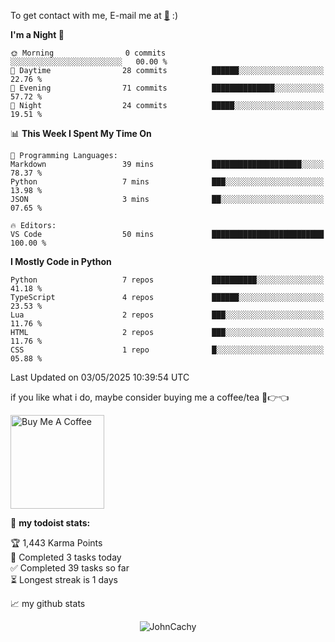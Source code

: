 To get contact with me, E-mail me at [📧](mailto:johncachy@amiverse.uk) :)


<!--START_SECTION:waka-->
**I'm a Night 🦉** 

```text
🌞 Morning                0 commits           ░░░░░░░░░░░░░░░░░░░░░░░░░   00.00 % 
🌆 Daytime                28 commits          ██████░░░░░░░░░░░░░░░░░░░   22.76 % 
🌃 Evening                71 commits          ██████████████░░░░░░░░░░░   57.72 % 
🌙 Night                  24 commits          █████░░░░░░░░░░░░░░░░░░░░   19.51 % 
```


📊 **This Week I Spent My Time On** 

```text
💬 Programming Languages: 
Markdown                 39 mins             ████████████████████░░░░░   78.37 % 
Python                   7 mins              ███░░░░░░░░░░░░░░░░░░░░░░   13.98 % 
JSON                     3 mins              ██░░░░░░░░░░░░░░░░░░░░░░░   07.65 % 

🔥 Editors: 
VS Code                  50 mins             █████████████████████████   100.00 % 
```

**I Mostly Code in Python** 

```text
Python                   7 repos             ██████████░░░░░░░░░░░░░░░   41.18 % 
TypeScript               4 repos             ██████░░░░░░░░░░░░░░░░░░░   23.53 % 
Lua                      2 repos             ███░░░░░░░░░░░░░░░░░░░░░░   11.76 % 
HTML                     2 repos             ███░░░░░░░░░░░░░░░░░░░░░░   11.76 % 
CSS                      1 repo              █░░░░░░░░░░░░░░░░░░░░░░░░   05.88 % 
```




 Last Updated on 03/05/2025 10:39:54 UTC
<!--END_SECTION:waka-->

if you like what i do, maybe consider buying me a coffee/tea 🥺👉👈

<a href="https://buymeacoffee.com/johncachy" target="_blank"><img src="https://cdn.buymeacoffee.com/buttons/v2/default-red.png" alt="Buy Me A Coffee" width="150" ></a>

🚧 **my todoist stats:**

<!-- TODO-IST:START -->
🏆  1,443 Karma Points           
🌸  Completed 3 tasks today           
✅  Completed 39 tasks so far           
⏳  Longest streak is 1 days
<!-- TODO-IST:END -->

📈 my github stats

<p align="center"> <img src="https://github-readme-stats.vercel.app/api?username=chinshunyu&show_icons=true&theme=gotham" alt="JohnCachy" />




